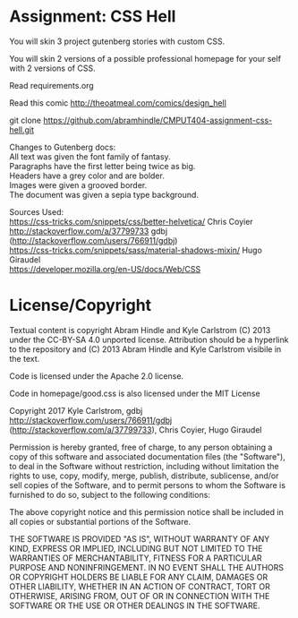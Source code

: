 Assignment: CSS Hell
====================

You will skin 3 project gutenberg stories with custom CSS.

You will skin 2 versions of a possible professional homepage for your
self with 2 versions of CSS.

Read requirements.org

Read this comic http://theoatmeal.com/comics/design_hell

git clone https://github.com/abramhindle/CMPUT404-assignment-css-hell.git

Changes to Gutenberg docs:  
All text was given the font family of fantasy.  
Paragraphs have the first letter being twice as big.  
Headers have a grey color and are bolder.  
Images were given a grooved border.  
The document was given a sepia type background.  
  
Sources Used:  
https://css-tricks.com/snippets/css/better-helvetica/ Chris Coyier  
http://stackoverflow.com/a/37799733 gdbj (http://stackoverflow.com/users/766911/gdbj)  
https://css-tricks.com/snippets/sass/material-shadows-mixin/ Hugo Giraudel  
https://developer.mozilla.org/en-US/docs/Web/CSS

  
License/Copyright
=================

Textual content is copyright Abram Hindle and Kyle Carlstrom (C) 2013 under the CC-BY-SA
4.0 unported license. Attribution should be a hyperlink to the
repository and (C) 2013 Abram Hindle and Kyle Carlstrom visibile in the text.

Code is licensed under the Apache 2.0 license.

Code in homepage/good.css is also licensed under the MIT License

Copyright 2017 Kyle Carlstrom, gdbj http://stackoverflow.com/users/766911/gdbj (http://stackoverflow.com/a/37799733), Chris Coyier, Hugo Giraudel

Permission is hereby granted, free of charge, to any person obtaining a copy of this software and associated documentation files (the "Software"), to deal in the Software without restriction, including without limitation the rights to use, copy, modify, merge, publish, distribute, sublicense, and/or sell copies of the Software, and to permit persons to whom the Software is furnished to do so, subject to the following conditions:

The above copyright notice and this permission notice shall be included in all copies or substantial portions of the Software.

THE SOFTWARE IS PROVIDED "AS IS", WITHOUT WARRANTY OF ANY KIND, EXPRESS OR IMPLIED, INCLUDING BUT NOT LIMITED TO THE WARRANTIES OF MERCHANTABILITY, FITNESS FOR A PARTICULAR PURPOSE AND NONINFRINGEMENT. IN NO EVENT SHALL THE AUTHORS OR COPYRIGHT HOLDERS BE LIABLE FOR ANY CLAIM, DAMAGES OR OTHER LIABILITY, WHETHER IN AN ACTION OF CONTRACT, TORT OR OTHERWISE, ARISING FROM, OUT OF OR IN CONNECTION WITH THE SOFTWARE OR THE USE OR OTHER DEALINGS IN THE SOFTWARE.
